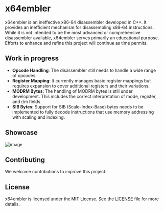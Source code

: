 # x64embler
x64embler is an ineffective x86-64 disassembler developed in C++. It provides an inefficient mechanism for disassembling x86-64 instructions. While it is not intended to be the most advanced or comprehensive disassembler available, x64embler serves primarily an educational purpose. Efforts to enhance and refine this project will continue as time permits.

## Work in progress  
- **Opcode Handling**: The disassembler still needs to handle a wide range of opcodes.
- **Register Mapping**: It currently manages basic register mappings but requires expansion to cover additional registers and their variations.
- **MODRM Bytes**: The handling of MODRM bytes is still under development. This includes the correct interpretation of mode, register, and r/m fields.
- **SIB Bytes**: Support for SIB (Scale-Index-Base) bytes needs to be implemented to fully decode instructions that use memory addressing with scaling and indexing.


## Showcase
![image](https://github.com/user-attachments/assets/35b15f42-3e9e-458f-b62f-04bb68d2bc48)


## Contributing
We welcome contributions to improve this project. 


## License
x64embler is licensed under the MIT License. See the [LICENSE](LICENSE) file for more details.
